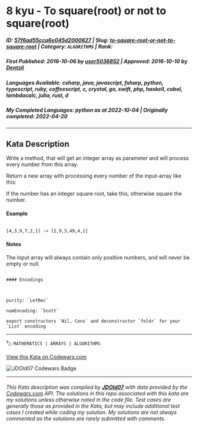 # 8 kyu - To square(root) or not to square(root)

##### **ID**: [57f6ad55cca6e045d2000627](https://www.codewars.com/kata/57f6ad55cca6e045d2000627) | **Slug**: [to-square-root-or-not-to-square-root](https://www.codewars.com/kata/57f6ad55cca6e045d2000627) | **Category**: `ALGORITHMS` | **Rank**: <span style="color:white">8 kyu</span>

##### **First Published**: 2016-10-06 ***by*** [user5036852](https://www.codewars.com/users/user5036852) | **Approved**: 2016-10-10 ***by*** [Dentzil](https://www.codewars.com/users/Dentzil)

##### **Languages Available**: csharp, java, javascript, fsharp, python, typescript, ruby, coffeescript, c, crystal, go, swift, php, haskell, cobol, lambdacalc, julia, rust, d

##### **My Completed Languages**: python ***as at*** 2022-10-04 | **Originally completed**: 2022-04-20

---

## Kata Description


Write a method, that will get an integer array as parameter and will process every number from this array.



Return a new array with processing every number of the input-array like this:



If the number has an integer square root, take this, otherwise square the number.



#### Example



```

[4,3,9,7,2,1] -> [2,9,3,49,4,1]

```



#### Notes



The input array will always contain only positive numbers, and will never be empty or null.



~~~if:lambdacalc

#### Encodings



purity: `LetRec`  

numEncoding: `Scott`  

export constructors `Nil, Cons` and deconstructor `foldr` for your `List` encoding  

~~~

---


🏷 `MATHEMATICS | ARRAYS | ALGORITHMS`


[View this Kata on Codewars.com](https://www.codewars.com/kata/57f6ad55cca6e045d2000627)

![](https://www.codewars.com/users/jdold07/badges/large "JDOld07 Codewars Badge")

---

###### *This Kata description was compiled by [**JDOld07**](https://tpstech.dev) with data provided by the [Codewars.com](https://www.codewars.com) API.  The solutions in this repo associated with this kata are my solutions unless otherwise noted in the code file.  Test cases are generally those as provided in the Kata, but may include additional test cases I created while coding my solution.  My solutions are not always commented as the solutions are rarely submitted with comments.*

